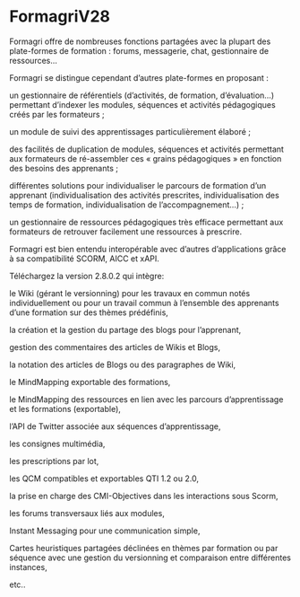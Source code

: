 # FormagriV28

Formagri offre de nombreuses fonctions partagées avec la plupart des plate-formes de formation : forums, messagerie, chat, gestionnaire de ressources…

Formagri se distingue cependant d’autres plate-formes en proposant :

un gestionnaire de référentiels (d’activités, de formation, d’évaluation…) permettant d’indexer les modules, séquences et activités pédagogiques créés par les formateurs ;

un module de suivi des apprentissages particulièrement élaboré ;

des facilités de duplication de modules, séquences et activités permettant aux formateurs de ré-assembler ces « grains pédagogiques » en fonction des besoins des apprenants ;

différentes solutions pour individualiser le parcours de formation d’un apprenant (individualisation des activités prescrites, individualisation des temps de formation, individualisation de l’accompagnement…) ;

un gestionnaire de ressources pédagogiques très efficace permettant aux formateurs de retrouver facilement une ressources à prescrire.

Formagri est bien entendu interopérable avec d’autres d’applications grâce à sa compatibilité SCORM, AICC et xAPI.

Téléchargez la version 2.8.0.2 qui intègre:

le Wiki (gérant le versionning) pour les travaux en commun notés individuellement ou pour un travail commun à l’ensemble des apprenants d’une formation sur des thèmes prédéfinis,

la création et la gestion du partage des blogs pour l’apprenant,

gestion des commentaires des articles de Wikis et Blogs,

la notation des articles de Blogs ou des paragraphes de Wiki,

le MindMapping exportable des formations,

le MindMapping des ressources en lien avec les parcours d’apprentissage et les formations (exportable),

l’API de Twitter associée aux séquences d’apprentissage,

les consignes multimédia,

les prescriptions par lot,

les QCM compatibles et exportables QTI 1.2 ou 2.0,

la prise en charge des CMI-Objectives dans les interactions sous Scorm,

les forums transversaux liés aux modules,

Instant Messaging pour une communication simple,

Cartes heuristiques partagées déclinées en thèmes par formation ou par séquence avec une gestion du versionning et comparaison entre différentes instances,

etc..
